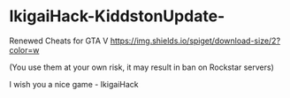 # IkigaiHack-KiddstonUpdate-

Renewed Cheats for GTA V
https://img.shields.io/spiget/download-size/2?color=w


(You use them at your own risk, it may result in ban on Rockstar servers)



I wish you a nice game - IkigaiHack
